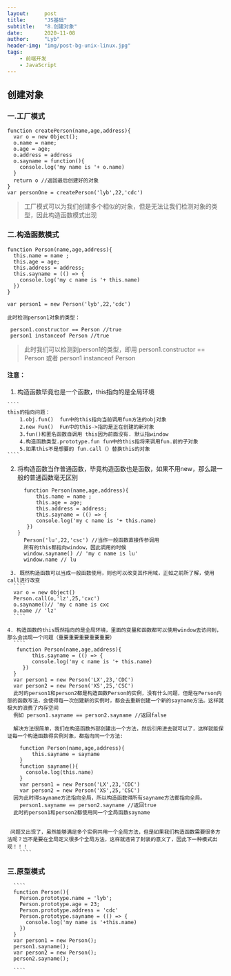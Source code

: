 ```yaml
---
layout:     post
title:      "JS基础"
subtitle:   "8.创建对象"
date:       2020-11-08
author:     "Lyb"
header-img: "img/post-bg-unix-linux.jpg"
tags:
    - 前端开发
    - JavaScript
---
```



## 创建对象

### 一.工厂模式

````
function createPerson(name,age,address){
  var o = new Object();
  o.name = name;
  o.age = age;
  o.address = address
  o.sayname = function(){
    console.log('my name is '+ o.name)
  }
  return o //返回最后创建好的对象
}
var personOne = createPerson('lyb',22,'cdc')

````
> 工厂模式可以为我们创建多个相似的对象，但是无法让我们检测对象的类型，因此构造函数模式出现



### 二.构造函数模式

````
function Person(name,age,address){
  this.name = name ;
  this.age = age;
  this.address = address;
  this.sayname = (() => {
    console.log('my c name is '+ this.name)
  })
}

var person1 = new Person('lyb',22,'cdc')

此时检测person1对象的类型：

 person1.constructor == Person //true
 person1 instanceof Person //true
````
> 此时我们可以检测到person1的类型，即用 person1.constructor == Person 或者 person1 instanceof Person

#### 注意： 
    
   1. 构造函数毕竟也是一个函数，this指向的是全局环境

    ````
    this的指向问题：
        1.obj.fun()  fun中的this指向当前调用fun方法的obj对象
        2.new Fun()  Fun中的this->指的是正在创建的新对象
        3.fun()和匿名函数自调用 this因为前面没有. 默认指window
        4.构造函数类型.prototype.fun fun中的this指将来调用fun.前的子对象
        5.如果this不是想要的 fun.call（）替换this的对象
    ````

   2. 将构造函数当作普通函数，毕竟构造函数也是函数，如果不用new，那么跟一般的普通函数毫无区别
   
      ````
        function Person(name,age,address){
            this.name = name ;
            this.age = age;
            this.address = address;
            this.sayname = (() => {
            console.log('my c name is '+ this.name)
         })
      }
        Person('lu',22,'csc') //当作一般函数直接传参调用
        所有的this都指向window，因此调用的时候
        window.sayname() // 'my c name is lu'
        window.name // lu

      ````

   
     3. 既然构造函数可以当成一般函数使用，则也可以改变其作用域，正如之前所了解，使用call进行改变
      ````
      var o = new Object()
      Person.call(o,'lz',25,'cxc')
      o.sayname()// 'my c name is cxc
      o.name // 'lz'
      ````
    
    4. 构造函数的this既然指向的是全局环境，里面的变量和函数都可以使用window去访问到，那么会出现一个问题（重要重要重要重要重要）
      ````
       function Person(name,age,address){
            this.sayname = (() => {
            console.log('my c name is '+ this.name)
         })
      }
      var person1 = new Person('LX',23,'CDC')
      var person2 = new Person('XS',25,'CSC')
      此时的person1和person2都是构造函数Person的实例，没有什么问题，但是在Person内部的函数写法，会使得每一次创建新的实例时，都会去重新创建一个新的sayname方法。这样就极大的浪费了内存空间
      例如 person1.sayname == person2.sayname //返回false

      解决方法很简单，我们在构造函数外部创建出一个方法，然后引用进去就可以了，这样就能保证每一个构造函数得实例对象，都指向同一个方法:

        function Person(name,age,address){
            this.sayname = sayname
        }
        function sayname(){
          console.log(this.name)
        }
        var person1 = new Person('LX',23,'CDC')
        var person2 = new Person('XS',25,'CSC')
      因为此时得sayname方法指向全局，所以构造函数得所有sayname方法都指向全局。
        person1.sayname == person2.sayname //返回true
      此时的person1和person2都使用同一个全局函数sayname  
     

     问题又出现了，虽然能够满足多个实例共用一个全局方法，但是如果我们构造函数需要很多方法呢？岂不是要在全局定义很多个全局方法，这样就违背了封装的意义了，因此下一种模式出现！！！
        ````
      
  ### 三.原型模式

      ````
      function Person(){
        Person.prototype.name = 'lyb';
        Person.prototype.age = 23;
        Person.prototype.address = 'cdc'
        Person.prototype.sayname = (() => {
          console.log('my name is '+this.name)
        })
      }
      var person1 = new Person();
      person1.sayname();
      var person2 = new Person();
      person2.sayname();

      ````


  
      